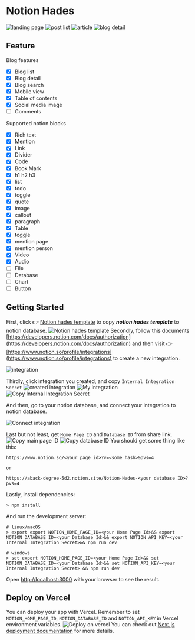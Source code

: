 # Notion Hades

![landing page](./docs/landing%20page.gif)
![post list](./docs/post%20list.gif)
![article](./docs/article.gif)
![blog detail](./docs/search.gif)

## Feature

Blog features

- [x] Blog list
- [x] Blog detail
- [x] Blog search
- [x] Mobile view
- [x] Table of contents
- [x] Social media image
- [ ] Comments

Supported notion blocks

- [x] Rich text
- [x] Mention
- [x] Link
- [x] Divider
- [x] Code
- [x] Book Mark
- [x] h1 h2 h3
- [x] list
- [x] todo
- [x] toggle
- [x] quote
- [x] image
- [x] callout
- [x] paragraph
- [x] Table
- [x] toggle
- [x] mention page
- [x] mention person
- [x] Video
- [x] Audio
- [ ] File
- [ ] Database
- [ ] Chart
- [ ] Button

## Getting Started

First, click 👉 [Notion hades template](https://aback-degree-5d2.notion.site/Notion-Hades-1ac985ecc354807192a4fa16c65409a5?pvs=4) to copy **_notion hades template_** to notion database.
![Notion hades template](./docs//notion%20template.png)
Secondly, follow this documents [https://developers.notion.com/docs/authorization](https://developers.notion.com/docs/authorization) and then visit 👉 [https://www.notion.so/profile/integrations](https://www.notion.so/profile/integrations) to create a new integration.

![integration](./docs/intergration.png)

Thirdly, click integration you created, and copy `Internal Integration Secret`
![created integration](./docs/integration%20outcome.png)
![My integration](./docs/My%20integration.png)
![Copy Internal Integration Secret](./docs/Internal%20Integration%20Secret.png)

And then, go to your notion database, and connect your integration to notion database.

![Connect integration](./docs/Connect%20integration.png)

Last but not least, get `Home Page ID` and `Database ID` from share link.
![Copy main page ID](./docs/Copy%20main%20page%20ID.png)
![Copy database ID](./docs/Copy%20database%20ID.png)
You should get some thing like this:

```plain text
https://www.notion.so/<your page id>?v=<some hash>&pvs=4

or

https://aback-degree-5d2.notion.site/Notion-Hades-<your database ID>?pvs=4
```

Lastly, install dependencies:

```shell
> npm install
```

And run the development server:

```shell
# linux/macOS
> export export NOTION_HOME_PAGE_ID=<your Home Page Id>&& export NOTION_DATABASE_ID=<your Database Id>&& export NOTION_API_KEY=<your Internal Integration Secret>&& npm run dev

# windows
> set export NOTION_HOME_PAGE_ID=<your Home Page Id>&& set NOTION_DATABASE_ID=<your Database Id>&& set NOTION_API_KEY=<your Internal Integration Secret> && npm run dev
```

Open [http://localhost:3000](http://localhost:3000) with your browser to see the result.

## Deploy on Vercel

You can deploy your app with Vercel. Remember to set `NOTION_HOME_PAGE_ID`, `NOTION_DATABASE_ID` and `NOTION_API_KEY` in Vercel environment variables.
![Deploy on vercel](./docs/Deploy%20on%20vercel.png)
You can check out [Next.js deployment documentation](https://nextjs.org/docs/app/building-your-application/deploying) for more details.
